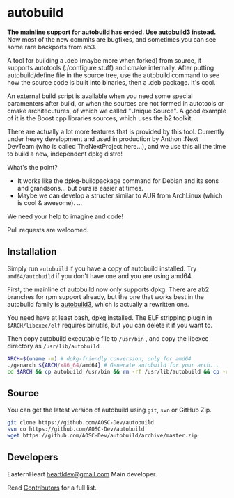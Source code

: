 autobuild
=========
**The mainline support for autobuild has ended. Use [autobuild3](https://github.com/AOSC-Dev/autobuild3) instead.**
Now most of the new commits are bugfixes, and sometimes you can see some rare backports from ab3. 

A tool for building a .deb (maybe more when forked) from source, it supports autotools (./configure stuff) and
cmake internally. After putting autobuild/define file in the source tree, use the autobuild command to see how
the source code is built into binaries, then a .deb package. It's cool. 

An external build script is available when you need some special paramenters after build, or when the sources
are not formed in autotools or cmake architecutures, of which we called "Unique Source". A good example of it 
is the Boost cpp libraries sources, which uses the b2 toolkit.

There are actually a lot more features that is provided by this tool. Currently under heavy development and 
used in production by Anthon :Next DevTeam (who is called TheNextProject here...), and we use this all the time
to build a new, independent dpkg distro!

What's the point?
* It works like the dpkg-buildpackage command for Debian and its sons and grandsons... but ours is easier at times.
* Maybe we can develop a structer similar to AUR from ArchLinux (which is cool & awesome).
...

We need your help to imagine and code!

Pull requests are welcomed.

Installation
----
Simply run `autobuild` if you have a copy of autobuild installed. Try `amd64/autobuild` if you don't have
one and you are using amd64.

First, the mainline of autobuild now only supports dpkg. There are ab2 branches for rpm support already, but the
one that works best in the autobulid family is [autobuild3](https://github.com/AOSC-Dev/autobuild3), which is
actually a rewritten one. 

You need have at least bash, dpkg installed. The ELF stripping plugin in `$ARCH/libexec/elf` requires 
binutils, but you can delete it if you want to.

Then copy autobuild executable file to `/usr/bin` , and copy the libexec directory as `/usr/lib/autobuild` .

```Bash
ARCH=$(uname -m) # dpkg-friendly conversion, only for amd64
./genarch ${ARCH/x86_64/amd64} # Generate autobuild for your arch...
cd $ARCH && cp autobuild /usr/bin && rm -rf /usr/lib/autobuild && cp -r libexec /usr/lib/autobuild
```

Source
----
You can get the latest version of autobuild using `git`, `svn` or GitHub Zip.
```Bash
git clone https://github.com/AOSC-Dev/autobuild
svn co https://github.com/AOSC-Dev/autobuild
wget https://github.com/AOSC-Dev/autobuild/archive/master.zip
```

Developers
----
EasternHeart <heartldev@gmail.com>	Main developer.

Read [Contributors](https://github.com/AOSC-Dev/autobuild/graphs/contributors) for a full list.
